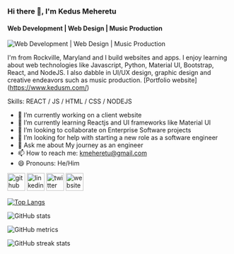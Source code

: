 ### Hi there 👋, I'm Kedus Meheretu
#### Web Development | Web Design |  Music Production
![Web Development | Web Design |  Music Production](https://pbs.twimg.com/profile_banners/2755554399/1641757730/1500x500)

I'm from Rockville, Maryland and I build websites and apps. I enjoy learning about web technologies like Javascript, Python, Material UI, Bootstrap, React, and NodeJS. I also dabble in UI/UX design, graphic design and creative endeavors such as music production. [Portfolio website] (https://www.kedusm.com/)

Skills: REACT / JS / HTML / CSS / NODEJS

- 🔭 I’m currently working on a client website 
- 🌱 I’m currently learning Reactjs and UI frameworks like Material UI 
- 👯 I’m looking to collaborate on Enterprise Software projects 
- 🤔 I’m looking for help with starting a new role as a software engineer 
- 💬 Ask me about My journey as an engineer 
- 📫 How to reach me: kmeheretu@gmail.com 
- 😄 Pronouns: He/Him 


[<img src='https://cdn.jsdelivr.net/npm/simple-icons@3.0.1/icons/github.svg' alt='github' height='40'>](https://github.com/kedusmeheretu)  [<img src='https://cdn.jsdelivr.net/npm/simple-icons@3.0.1/icons/linkedin.svg' alt='linkedin' height='40'>](https://www.linkedin.com/in/https://www.linkedin.com/mwlite/in/kedus-meheretu-b3218517a/)  [<img src='https://cdn.jsdelivr.net/npm/simple-icons@3.0.1/icons/twitter.svg' alt='twitter' height='40'>](https://twitter.com/https://twitter.com/Kdcodes_)  [<img src='https://cdn.jsdelivr.net/npm/simple-icons@3.0.1/icons/icloud.svg' alt='website' height='40'>](http://kedusm.com/)  

[![Top Langs](https://github-readme-stats.vercel.app/api/top-langs/?username=kedusmeheretu)](https://github.com/anuraghazra/github-readme-stats)

![GitHub stats](https://github-readme-stats.vercel.app/api?username=kedusmeheretu&show_icons=true)  

![GitHub metrics](https://metrics.lecoq.io/kedusmeheretu)  

![GitHub streak stats](https://streak-stats.demolab.com/?user=kedusmeheretu)  

